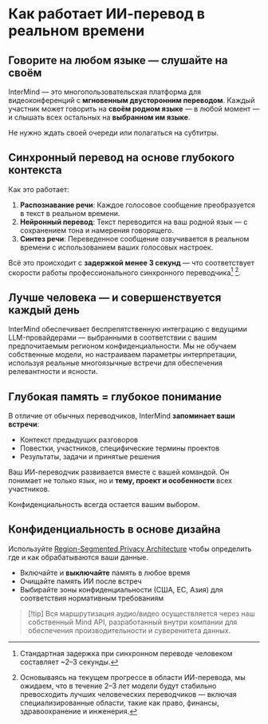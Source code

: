 # Как работает ИИ-перевод в реальном времени

## Говорите на любом языке — слушайте на своём

InterMind — это многопользовательская платформа для видеоконференций с **мгновенным двусторонним переводом**.
Каждый участник может говорить на **своём родном языке** — в любой момент — и слышать всех остальных на **выбранном им языке**.

Не нужно ждать своей очереди или полагаться на субтитры.

## Синхронный перевод на основе глубокого контекста

Как это работает:

1. **Распознавание речи**: Каждое голосовое сообщение преобразуется в текст в реальном времени.
2. **Нейронный перевод**: Текст переводится на ваш родной язык — с сохранением тона и намерения говорящего.
3. **Синтез речи**: Переведенное сообщение озвучивается в реальном времени с использованием ваших голосовых настроек.

Всё это происходит с **задержкой менее 3 секунд** — что соответствует скорости работы профессионального синхронного переводчика[^1] [^2].

[^1]: Стандартная задержка при синхронном переводе человеком составляет \~2–3 секунды.

[^2]: Основываясь на текущем прогрессе в области ИИ-перевода, мы ожидаем, что в течение 2–3 лет модели будут стабильно превосходить лучших человеческих переводчиков — включая специализированные области, такие как право, финансы, здравоохранение и инженерия.

## Лучше человека — и совершенствуется каждый день

InterMind обеспечивает беспрепятственную интеграцию с ведущими LLM-провайдерами — выбранными в соответствии с вашим предпочитаемым регионом конфиденциальности.
Мы не обучаем собственные модели, но настраиваем параметры интерпретации, используя реальные многоязычные встречи для обеспечения релевантности и ясности.

## Глубокая память = глубокое понимание

В отличие от обычных переводчиков, InterMind **запоминает ваши встречи**:

- Контекст предыдущих разговоров
- Повестки, участников, специфические термины проектов
- Результаты, задачи и принятые решения

Ваш ИИ-переводчик развивается вместе с вашей командой. Он понимает не только язык, но и **тему, проект и особенности** всех участников.

Конфиденциальность всегда остается вашим выбором.

## Конфиденциальность в основе дизайна

Используйте [Region-Segmented Privacy Architecture](privacy-architecture) чтобы определить где и как обрабатываются ваши данные.

- Включайте и **выключайте** память в любое время
- Очищайте память ИИ после встреч
- Выбирайте зоны конфиденциальности (США, ЕС, Азия) для соответствия нормативным требованиям

> [!tip] Вся маршрутизация аудио/видео осуществляется через наш собственный Mind API, разработанный внутри компании для обеспечения производительности и суверенитета данных.